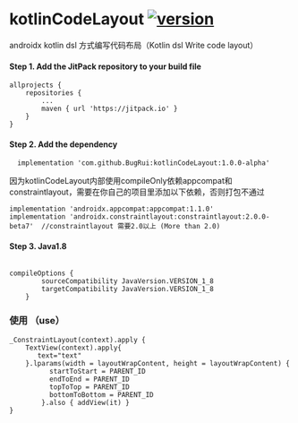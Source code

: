 # kotlinCodeLayout [![version](https://jitpack.io/v/BugRui/kotlinCodeLayout.svg)](https://jitpack.io/#BugRui/kotlinCodeLayout/1.0.0-alpha)

androidx kotlin dsl 方式编写代码布局（Kotlin dsl  Write code layout）

#### Step 1. Add the JitPack repository to your build file
```
allprojects {
	repositories {
		...
		maven { url 'https://jitpack.io' }
	}
}

```
####  Step 2. Add the dependency
```
  implementation 'com.github.BugRui:kotlinCodeLayout:1.0.0-alpha'
```

因为kotlinCodeLayout内部使用compileOnly依赖appcompat和constraintlayout，需要在你自己的项目里添加以下依赖，否则打包不通过

```
implementation 'androidx.appcompat:appcompat:1.1.0'
implementation 'androidx.constraintlayout:constraintlayout:2.0.0-beta7'  //constraintlayout 需要2.0以上 (More than 2.0)

```

####  Step 3. Java1.8
```

compileOptions {
        sourceCompatibility JavaVersion.VERSION_1_8
        targetCompatibility JavaVersion.VERSION_1_8
    }

```

### 使用 （use）

```
_ConstraintLayout(context).apply {
	TextView(context).apply{
	   text="text"	
	}.lparams(width = layoutWrapContent, height = layoutWrapContent) {
          startToStart = PARENT_ID
          endToEnd = PARENT_ID
          topToTop = PARENT_ID
          bottomToBottom = PARENT_ID
        }.also { addView(it) }
}

```
